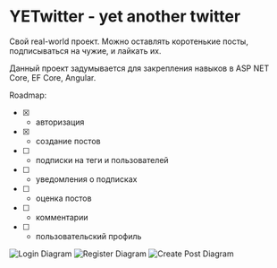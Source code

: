 # YETwitter - yet another twitter
Свой real-world проект. Можно оставлять коротенькие посты, подписываться на чужие, и лайкать их.

Данный проект задумывается для закрепления навыков в ASP NET Core, EF Core, Angular.

Roadmap:
- [x] - авторизация
- [x] - создание постов
- [ ] - подписки на теги и пользователей
- [ ] - уведомления о подписках
- [ ] - оценка постов
- [ ] - комментарии 
- [ ] - пользовательский профиль

 ![Login Diagram](http://www.plantuml.com/plantuml/proxy?src=https://raw.githubusercontent.com/VusalDev/YETwitter/develop/diagrams/login.puml)
 ![Register Diagram](http://www.plantuml.com/plantuml/proxy?src=https://raw.githubusercontent.com/VusalDev/YETwitter/develop/diagrams/register.puml)
 ![Create Post Diagram](http://www.plantuml.com/plantuml/proxy?src=https://raw.githubusercontent.com/VusalDev/YETwitter/develop/diagrams/create-post.puml)